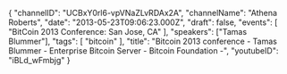 {
    "channelID": "UCBxY0rl6-vpVNaZLvRDAx2A",
    "channelName": "Athena Roberts",
    "date": "2013-05-23T09:06:23.000Z",
    "draft": false,
    "events": [
        "BitCoin 2013 Conference: San Jose, CA"
    ],
    "speakers": ["Tamas Blummer"],
    "tags": [
        "bitcoin"
    ],
    "title": "Bitcoin 2013 conference - Tamas Blummer - Enterprise Bitcoin Server - Bitcoin Foundation -",
    "youtubeID": "iBLd_wFmbjg"
}
